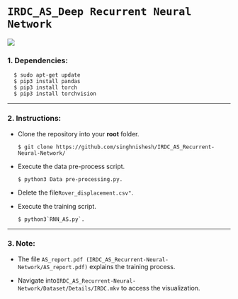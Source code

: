 # `IRDC_AS_Deep Recurrent Neural Network`

<img src="https://user-images.githubusercontent.com/64838088/109211534-5eab7880-77d4-11eb-817f-dd36c64854ff.jpg"/>

### 1. Dependencies:

      $ sudo apt-get update
      $ pip3 install pandas
      $ pip3 install torch 
      $ pip3 install torchvision
      
-------------------------------------------------------------------------------------------------------------------------------------------------------

### 2. Instructions:

* Clone the repository into your **root** folder.

      $ git clone https://github.com/singhnishesh/IRDC_AS_Recurrent-Neural-Network/
      
* Execute the data pre-process script.       
    
      $ python3 Data pre-processing.py.
  
* Delete the file`Rover_displacement.csv"`.  
  
* Execute the training script.

      $ python3`RNN_AS.py`.

-------------------------------------------------------------------------------------------------------------------------------------------------------

### 3. Note:  

* The file `AS_report.pdf (IRDC_AS_Recurrent-Neural-Network/AS_report.pdf)` explains the training process.  

* Navigate into`IRDC_AS_Recurrent-Neural-Network/Dataset/Details/IRDC.mkv` to access the visualization.


